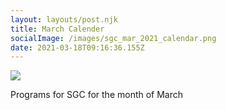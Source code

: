 ```yaml
---
layout: layouts/post.njk
title: March Calender
socialImage: /images/sgc_mar_2021_calendar.png
date: 2021-03-18T09:16:36.155Z
---
```

![](/images/sgc_mar_2021_calendar.png)

Programs for SGC for the month of March